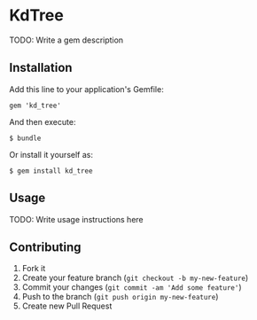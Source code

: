 # KdTree

TODO: Write a gem description

## Installation

Add this line to your application's Gemfile:

    gem 'kd_tree'

And then execute:

    $ bundle

Or install it yourself as:

    $ gem install kd_tree

## Usage

TODO: Write usage instructions here

## Contributing

1. Fork it
2. Create your feature branch (`git checkout -b my-new-feature`)
3. Commit your changes (`git commit -am 'Add some feature'`)
4. Push to the branch (`git push origin my-new-feature`)
5. Create new Pull Request
